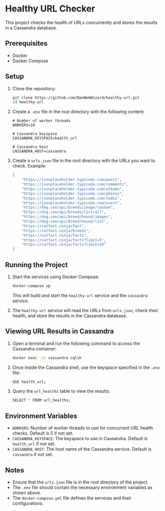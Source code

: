 
# Healthy URL Checker

This project checks the health of URLs concurrently and stores the results in a Cassandra database.

## Prerequisites

- Docker
- Docker Compose

## Setup

1. Clone the repository:
   ```sh
   git clone https://github.com/DanWebWizard/healthy-url.git
   cd healthy-url
   ```

2. Create a `.env` file in the root directory with the following content:
   ```properties
   # Number of worker threads
   WORKERS=10

   # Cassandra keyspace
   CASSANDRA_KEYSPACE=health_url

   # Cassandra host
   CASSANDRA_HOST=cassandra
   ```

3. Create a `urls.json` file in the root directory with the URLs you want to check. Example:
   ```json
   [
       "https://jsonplaceholder.typicode.com/posts",
       "https://jsonplaceholder.typicode.com/comments",
       "https://jsonplaceholder.typicode.com/albums",
       "https://jsonplaceholder.typicode.com/photos",
       "https://jsonplaceholder.typicode.com/todos",
       "https://jsonplaceholder.typicode.com/users",
       "https://dog.ceo/api/breeds/image/random",
       "https://dog.ceo/api/breeds/list/all",
       "https://dog.ceo/api/breed/hound/images",
       "https://dog.ceo/api/breed/hound/list",
       "https://catfact.ninja/fact",
       "https://catfact.ninja/breeds",
       "https://catfact.ninja/facts",
       "https://catfact.ninja/facts?limit=5",
       "https://catfact.ninja/facts?limit=10"
   ]
   ```

## Running the Project

1. Start the services using Docker Compose:
   ```sh
   docker-compose up
   ```

   This will build and start the `healthy-url` service and the `cassandra` service.

2. The `healthy-url` service will read the URLs from `urls.json`, check their health, and store the results in the Cassandra database.

## Viewing URL Results in Cassandra

1. Open a terminal and run the following command to access the Cassandra container:
   ```sh
   docker exec -it cassandra cqlsh
   ```

2. Once inside the Cassandra shell, use the keyspace specified in the `.env` file:
   ```sh
   USE health_url;
   ```

3. Query the `url_healths` table to view the results:
   ```sh
   SELECT * FROM url_healths;
   ```

## Environment Variables

- `WORKERS`: Number of worker threads to use for concurrent URL health checks. Default is 5 if not set.
- `CASSANDRA_KEYSPACE`: The keyspace to use in Cassandra. Default is `health_url` if not set.
- `CASSANDRA_HOST`: The host name of the Cassandra service. Default is `cassandra` if not set.

## Notes

- Ensure that the `urls.json` file is in the root directory of the project.
- The `.env` file should contain the necessary environment variables as shown above.
- The `docker-compose.yml` file defines the services and their configurations.

